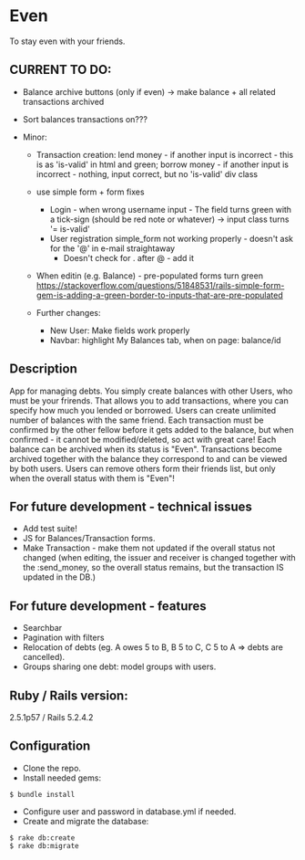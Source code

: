 # Even
To stay even with your friends.

## CURRENT TO DO:

- Balance archive buttons (only if even) -> make balance + all related transactions archived

- Sort balances transactions on???

- Minor:

  - Transaction creation:
    lend money - if another input is incorrect - this is as 'is-valid' in html and green;
    borrow money - if another input is incorrect - nothing, input correct, but no 'is-valid' div class

  - use simple form + form fixes
    - Login - when wrong username input - The field turns green with a tick-sign (should be red note or whatever) -> input class turns '= is-valid'
    - User registration simple_form not working properly - doesn't ask for the '@' in e-mail straightaway 
      - Doesn't check for . after @ - add it

  - When editin (e.g. Balance) - pre-populated forms turn green
    https://stackoverflow.com/questions/51848531/rails-simple-form-gem-is-adding-a-green-border-to-inputs-that-are-pre-populated

  - Further changes:    
      - New User: Make fields work properly
      - Navbar: highlight My Balances tab, when on page: balance/id

## Description
App for managing debts. You simply create balances with other Users, who must be your frirends. That allows you to add transactions, where you can specify how much you lended or borrowed. Users can create unlimited number of balances with the same friend. Each transaction must be confirmed by the other fellow before it gets added to the balance, but when confirmed - it cannot be modified/deleted, so act with great care! Each balance can be archived when its status is "Even". Transactions become archived together with the balance they correspond to and can be viewed by both users. Users can remove others form their friends list, but only when the overall status with them is "Even"!

## For future development - technical issues
- Add test suite!
- JS for Balances/Transaction forms.
- Make Transaction - make them not updated if the overall status not changed (when editing, the issuer and receiver is changed together with the :send_money, so the overall status remains, but the transaction IS updated in the DB.)

## For future development - features
- Searchbar
- Pagination with filters
- Relocation of debts (eg. A owes 5 to B, B 5 to C, C 5 to A => debts are cancelled).
- Groups sharing one debt: model groups with users.

## Ruby / Rails version:
2.5.1p57 / Rails 5.2.4.2

## Configuration
- Clone the repo.
- Install needed gems:
```
$ bundle install
```
- Configure user and password in database.yml if needed.
- Create and migrate the database:
```
$ rake db:create
$ rake db:migrate
```